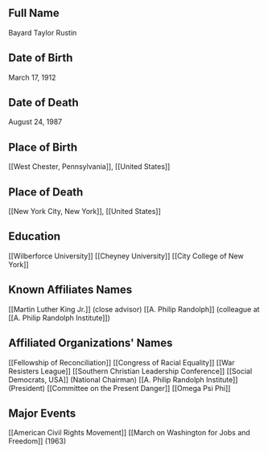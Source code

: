 ## Full Name
Bayard Taylor Rustin

## Date of Birth
March 17, 1912

## Date of Death
August 24, 1987

## Place of Birth
[[West Chester, Pennsylvania]], [[United States]]

## Place of Death
[[New York City, New York]], [[United States]]

## Education
[[Wilberforce University]]
[[Cheyney University]]
[[City College of New York]]

## Known Affiliates Names
[[Martin Luther King Jr.]] (close advisor)
[[A. Philip Randolph]] (colleague at [[A. Philip Randolph Institute]])

## Affiliated Organizations' Names
[[Fellowship of Reconciliation]]
[[Congress of Racial Equality]]
[[War Resisters League]]
[[Southern Christian Leadership Conference]]
[[Social Democrats, USA]] (National Chairman)
[[A. Philip Randolph Institute]] (President)
[[Committee on the Present Danger]]
[[Omega Psi Phi]]

## Major Events
[[American Civil Rights Movement]]
[[March on Washington for Jobs and Freedom]] (1963) 